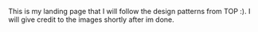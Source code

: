 This is my landing page that I will follow the design patterns from TOP :). I will give credit to the images shortly after im done.
